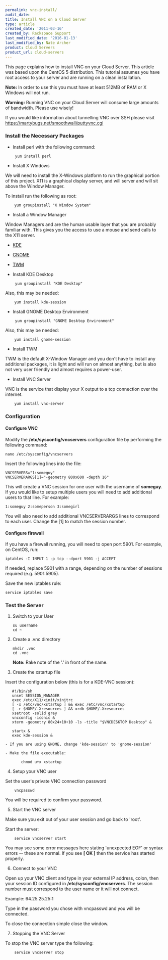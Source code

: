 ```yaml
---
permalink: vnc-install/
audit_date:
title: Install VNC on a Cloud Server
type: article
created_date: '2011-03-16'
created_by: Rackspace Support
last_modified_date: '2016-01-13'
last_modified_by: Nate Archer
product: Cloud Servers
product_url: cloud-servers
---
```


This page explains how to install VNC on your Cloud Server. This article
was based upon the CentOS 5 distribution. This tutorial assumes you have
root access to your server and are running on a clean installation.

**Note:** In order to use this you must have at least 512MB of RAM or X
Windows will not run.

**Warning:** Running VNC on your Cloud Server will consume large amounts
of bandwidth. Please use wisely!

If you would like information about tunnelling VNC over SSH please visit
<https://martybugs.net/smoothwall/puttyvnc.cgi>

### Install the Necessary Packages

-  Install perl with the following command:

        yum install perl

-  Install X Windows

  We will need to install the X-Windows platform to run the graphical
portion of this project. X11 is a graphical display server, and will
server and will sit above the Window Manager.

  To install run the following as root:

        yum groupinstall "X Window System"

-  Install a Window Manager

  Window Managers and are the human usable layer that you are probably
familiar with. This gives you the access to use a mouse and send calls
to the X11 server.
  -  [KDE](https://www.kde.org/)
  -  [GNOME](https://www.gnome.org/)
  -  [TWM](https://xwinman.org/vtwm.php)

-  Install KDE Desktop

        yum groupinstall "KDE Desktop"

  Also, this may be needed:

        yum install kde-session

-  Install GNOME Desktop Environment

        yum groupinstall "GNOME Desktop Environment"

  Also, this may be needed:

        yum install gnome-session

-  Install TWM

  TWM is the default X-Window Manager and you don't have to install any
additional packages, it is light and will run on almost anything, but is
also not very user friendly and almost requires a power-user.

-  Install VNC Server

  VNC is the service that display your X output to a tcp connection over
the internet.

        yum install vnc-server

### Configuration

#### Configure VNC

Modify the **/etc/sysconfig/vncservers** configuration file by performing the following command:

    nano /etc/sysconfig/vncservers

Insert the following lines into the file:

    VNCSERVERS="1:someguy"
    VNCSERVERARGS[1]="-geometry 800x600 -depth 16"

This will create a VNC session for one user with the username of
**someguy**. If you would like to setup multiple users you will need to
add additional users to that line. For example:

    1:someguy 2:someperson 3:somegirl

You will also need to add additional VNCSERVERARGS lines to correspond
to each user. Change the [1] to match the session number.

#### Configure firewall

If you have a firewall running, you will need to open port 5901. For
example, on CentOS, run:

    iptables -I INPUT 1 -p tcp --dport 5901 -j ACCEPT

If needed, replace 5901 with a range, depending on the number of
sessions required (e.g. 5901:5905).

Save the new iptables rule:

    service iptables save

### Test the Server

1.  Switch to your User

        su username
        cd ~

2.  Create a .vnc directory

        mkdir .vnc
        cd .vnc

    **Note:** Rake note of the '.' in front of the name.

3. Create the xstartup file

  Insert the configuration below (this is for a KDE-VNC session):

       #!/bin/sh
       unset SESSION_MANAGER
       exec /etc/X11/xinit/xinitrc
       [ -x /etc/vnc/xstartup ] && exec /etc/vnc/xstartup
       [ -r $HOME/.Xresources ] && xrdb $HOME/.Xresources
       xsetroot -solid grey
       vncconfig -iconic &
       xterm -geometry 80x24+10+10 -ls -title "$VNCDESKTOP Desktop" &

       startx &
       exec kde-session &

    - If you are using GNOME, change 'kde-session' to 'gnome-session'

    - Make the file executable:

           chmod u+x xstartup

4. Setup your VNC user

  Set the user's private VNC connection password

        vncpasswd

  You will be required to confirm your password.

5. Start the VNC server

  Make sure you exit out of your user session and go back to 'root'.

  Start the server:

        service vncserver start

  You may see some error messages here stating 'unexpected EOF' or syntax errors -- these are normal. If you see **[ OK ]** then the service has started properly.

6. Connect to your VNC

  Open up your VNC client and type in your external IP address, colon,
then your session ID configured in **/etc/sysconfig/vncservers**. The
session number must correspond to the user name or it will not connect.

  Example: 64.25.25.25:1

  Type in the password you chose with vncpasswd and you will
    be connected.

  To close the connection simple close the window.

7. Stopping the VNC Server

  To stop the VNC server type the following:

        service vncserver stop
